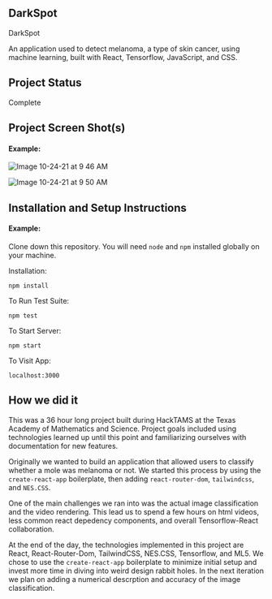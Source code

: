 ## DarkSpot


DarkSpot

An application used to detect melanoma, a type of skin cancer, using machine learning, built with React, Tensorflow, JavaScript, and CSS.

## Project Status
Complete


## Project Screen Shot(s)

#### Example:   
![Image 10-24-21 at 9 46 AM](https://user-images.githubusercontent.com/65556383/138599354-04abe9fd-d7a8-4bc9-b12b-463c57f0522d.jpeg)

![Image 10-24-21 at 9 50 AM](https://user-images.githubusercontent.com/65556383/138599440-d10993b9-4092-4448-8032-24836cf75664.jpg)

## Installation and Setup Instructions


#### Example:  

Clone down this repository. You will need `node` and `npm` installed globally on your machine.  

Installation:

`npm install`  

To Run Test Suite:  

`npm test`  

To Start Server:

`npm start`  

To Visit App:

`localhost:3000`  

## How we did it 

This was a 36 hour long project built during HackTAMS at the Texas Academy of Mathematics and Science. Project goals included using technologies learned up until this point and familiarizing ourselves with documentation for new features.  

Originally we wanted to build an application that allowed users to classify whether a mole was melanoma or not. We started this process by using the `create-react-app` boilerplate, then adding `react-router-dom`, `tailwindcss`, and `NES.CSS`.  

One of the main challenges we ran into was the actual image classification and the video rendering. This lead us to spend a few hours on html videos, less common react depedency components, and overall Tensorflow-React collaboration. 

At the end of the day, the technologies implemented in this project are React, React-Router-Dom, TailwindCSS, NES.CSS, Tensorflow, and ML5. We chose to use the `create-react-app` boilerplate to minimize initial setup and invest more time in diving into weird design rabbit holes. In the next iteration we plan on adding a numerical descrption and accuracy of the image classification.
